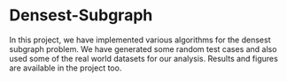 ﻿# Densest-Subgraph

 In this project, we have implemented various algorithms for the densest subgraph problem. We have generated some random test cases and also used some of the real world datasets for our analysis. Results and figures are available in the project too.
